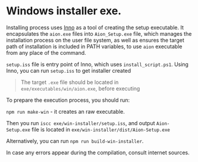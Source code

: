 # Windows installer exe.

Installing process uses [Inno](https://jrsoftware.org/isinfo.php) as a tool of creating the setup executable. It encapsulates the `aion.exe` files into `Aion_Setup.exe` file, which manages the installation process on the user file system, as well as ensures the target path of installation is included in PATH variables, to use `aion` executable from any place of the command. 

`setup.iss` file is entry point of Inno, which uses `install_script.ps1`. Using Inno, you can run `setup.iss` to get installer created

> The target `.exe` file should be located in `exe/executables/win/aion.exe`, before executing

To prepare the execution process, you should run:

`npm run make-win` - it creates an raw executable.

Then you run `iscc exe/win-installer/setup.iss`, and output `Aion-Setup.exe` file is located in `exe/win-installer/dist/Aion-Setup.exe`

Alternatively, you can run `npm run build-win-installer`. 

In case any errors appear during the compilation, consult internet sources. 




